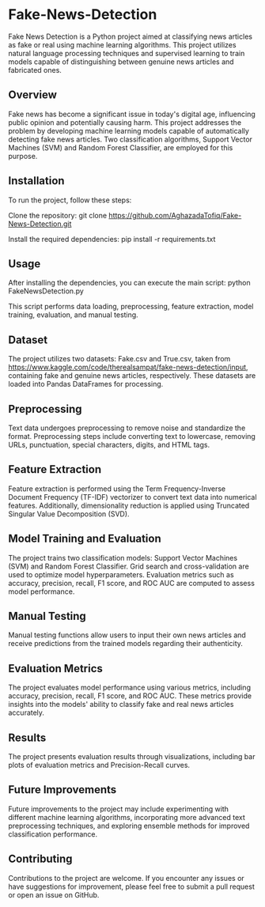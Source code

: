 # Fake-News-Detection
Fake News Detection is a Python project aimed at classifying news articles as fake or real using machine learning algorithms. This project utilizes natural language processing techniques and supervised learning to train models capable of distinguishing between genuine news articles and fabricated ones.

## Overview
Fake news has become a significant issue in today's digital age, influencing public opinion and potentially causing harm. This project addresses the problem by developing machine learning models capable of automatically detecting fake news articles. Two classification algorithms, Support Vector Machines (SVM) and Random Forest Classifier, are employed for this purpose.

## Installation
To run the project, follow these steps:

Clone the repository:
git clone https://github.com/AghazadaTofiq/Fake-News-Detection.git

Install the required dependencies:
pip install -r requirements.txt

## Usage
After installing the dependencies, you can execute the main script:
python FakeNewsDetection.py

This script performs data loading, preprocessing, feature extraction, model training, evaluation, and manual testing.

## Dataset
The project utilizes two datasets: Fake.csv and True.csv, taken from https://www.kaggle.com/code/therealsampat/fake-news-detection/input, containing fake and genuine news articles, respectively. These datasets are loaded into Pandas DataFrames for processing.

## Preprocessing
Text data undergoes preprocessing to remove noise and standardize the format. Preprocessing steps include converting text to lowercase, removing URLs, punctuation, special characters, digits, and HTML tags.

## Feature Extraction
Feature extraction is performed using the Term Frequency-Inverse Document Frequency (TF-IDF) vectorizer to convert text data into numerical features. Additionally, dimensionality reduction is applied using Truncated Singular Value Decomposition (SVD).

## Model Training and Evaluation
The project trains two classification models: Support Vector Machines (SVM) and Random Forest Classifier. Grid search and cross-validation are used to optimize model hyperparameters. Evaluation metrics such as accuracy, precision, recall, F1 score, and ROC AUC are computed to assess model performance.

## Manual Testing
Manual testing functions allow users to input their own news articles and receive predictions from the trained models regarding their authenticity.

## Evaluation Metrics
The project evaluates model performance using various metrics, including accuracy, precision, recall, F1 score, and ROC AUC. These metrics provide insights into the models' ability to classify fake and real news articles accurately.

## Results
The project presents evaluation results through visualizations, including bar plots of evaluation metrics and Precision-Recall curves.

## Future Improvements
Future improvements to the project may include experimenting with different machine learning algorithms, incorporating more advanced text preprocessing techniques, and exploring ensemble methods for improved classification performance.

## Contributing
Contributions to the project are welcome. If you encounter any issues or have suggestions for improvement, please feel free to submit a pull request or open an issue on GitHub.

